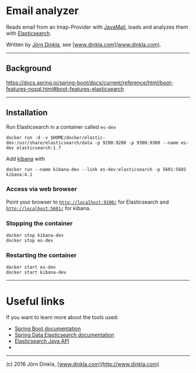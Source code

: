 
# Email analyzer

Reads email from an Imap-Provider with [JavaMail](https://java.net/projects/javamail/pages/Home), loads
and analyzes them with [Elasticsearch](https://www.elastic.co/products/elasticsearch).

Written by [Jörn Dinkla](www.dinkla.com), see [www.dinkla.com](www.dinkla.com).

----
## Background


https://docs.spring.io/spring-boot/docs/current/reference/html/boot-features-nosql.html#boot-features-elasticsearch

----

## Installation

Run Elasticsearch in a container called `es-dev`

```
docker run -d -v $HOME/docker/elastic-dev:/usr/share/elasticsearch/data -p 9200:9200 -p 9300:9300 --name es-dev elasticsearch:1.7
```

Add [kibana](https://www.elastic.co/products/kibana) with

```
docker run --name kibana-dev --link es-dev:elasticsearch -p 5601:5601 kibana:4.1
```

### Access via web browser

Point your browser to [`http://localhost:9200/`](http://localhost:9200/) for Elasticsearch
and [`http://localhost:5601/`](http://localhost:5601/) for kibana.

### Stopping the container

```
docker stop kibana-dev
docker stop es-dev
```

### Restarting the container

```
docker start es-dev
docker start kibana-dev
```

----

# Useful links

If you want to learn more about the tools used:

* [Spring Boot documentation](x)
* [Spring Data Elasticsearch documentation](http://docs.spring.io/spring-data/elasticsearch/docs/current/reference/html/)
* [Elasticsearch Java API](https://www.elastic.co/guide/en/elasticsearch/client/java-api/current/index.html)
* []()

---
(c) 2016 Jörn Dinkla, [www.dinkla.com](http://www.dinkla.com)





